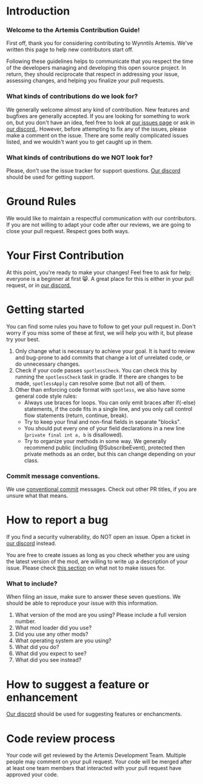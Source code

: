 # Introduction

### Welcome to the Artemis Contribution Guide!

First off, thank you for considering contributing to Wynntils Artemis. We've written this page to help new contributors start off.

Following these guidelines helps to communicate that you respect the time of the developers managing and developing this open source project. In return, they should reciprocate that respect in addressing your issue, assessing changes, and helping you finalize your pull requests.

### What kinds of contributions do we look for?

We generally welcome almost any kind of contribution. New features and bugfixes are generally accepted. If you are looking for something to work on, but you don't have an idea, feel free to look at [our issues page](https://github.com/Wynntils/Artemis/issues) or ask in [our discord.](https://discord.gg/wynntils). However, before attempting to fix any of the issues, please make a comment on the issue. There are some really complicated issues listed, and we wouldn't want you to get caught up in them.

### What kinds of contributions do we NOT look for?

Please, don't use the issue tracker for support questions. [Our discord](https://discord.gg/wynntils) should be used for getting support.

# Ground Rules

We would like to maintain a respectful communication with our contributors. If you are not willing to adapt your code after our reviews, we are going to close your pull request. Respect goes both ways.

# Your First Contribution

At this point, you're ready to make your changes! Feel free to ask for help; everyone is a beginner at first :smile_cat:. A great place for this is either in your pull request, or in [our discord.](https://discord.gg/wynntils)

# Getting started

You can find some rules you have to follow to get your pull request in. Don't worry if you miss some of these at first, we will help you with it, but please try your best.

1. Only change what is necessary to achieve your goal. It is hard to review and bug-prone to add commits that change a lot of unrelated code, or do unnecessary changes.
2. Check if your code passes `spotlessCheck`. You can check this by running the `spotlessCheck` task in gradle. If there are changes to be made, `spotlessApply` can resolve some (but not all) of them.
3. Other than enforcing code format with `spotless`, we also have some general code style rules:
    * Always use braces for loops. You can only emit braces after if(-else) statements, if the code fits in a single line, and you only call control flow statements (return, continue, break).
    * Try to keep your final and non-final fields in separate "blocks".
    * You should put every one of your field declarations in a new line (`private final int a, b` is disallowed).
    * Try to organize your methods in some way. We generally recommend public (including @SubscribeEvent), protected then private methods as an order, but this can change depending on your class.

### Commit message conventions.
We use [conventional commit](https://www.conventionalcommits.org/en/v1.0.0/) messages. Check out other PR titles, if you are unsure what that means.

# How to report a bug

If you find a security vulnerability, do NOT open an issue. Open a ticket in [our discord](https://discord.gg/wynntils) instead.

You are free to create issues as long as you check whether you are using the latest version of the mod, are willing to write up a description of your issue. Please check [this section](#what-kinds-of-contributions-do-we-not-look-for) on what not to make issues for.

### What to include?

When filing an issue, make sure to answer these seven questions. We should be able to reproduce your issue with this information.

1. What version of the mod are you using? Please include a full version number.
2. What mod loader did you use?
3. Did you use any other mods?
4. What operating system are you using?
5. What did you do?
6. What did you expect to see?
7. What did you see instead?

# How to suggest a feature or enhancement

[Our discord](https://discord.gg/wynntils) should be used for suggesting features or enchancments.

# Code review process

Your code will get reviewed by the Artemis Development Team. Multiple people may comment on your pull request. Your code will be merged after at least one team members that interacted with your pull request have approved your code.
